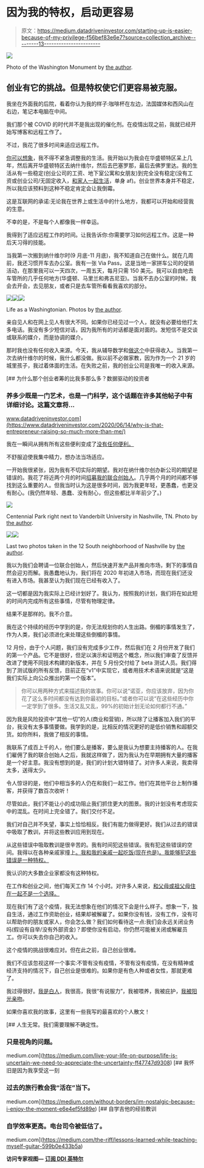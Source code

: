 # 因为我的特权，启动更容易

> 原文：<https://medium.datadriveninvestor.com/starting-up-is-easier-because-of-my-privilege-f56bef83e6e7?source=collection_archive---------13----------------------->

![](img/14d84a4d097704467d9d28d5fcbc662f.png)

Photo of the Washington Monument by [the author](https://medium.com/@thenoahlevy).

## 创业有它的挑战。但是特权使它们更容易被克服。

我坐在外面我的后院，看着你认为我的样子:咖啡杯在左边，法国媒体和西风山在右边，笔记本电脑在中间。

我们那个被 COVID 的时代并不是我出现的催化剂。在疫情出现之前，我就已经开始写博客和远程工作了。

不过，我花了很多时间来适应远程工作。

[你可以想象](https://medium.com/the-riff/how-music-became-my-therapy-700b3b81c953?source=---------2------------------)，我不得不紧急调整我的生活。我开始以为我会在华盛顿特区呆上几年，然后离开华盛顿特区去纳什维尔，然后去巴塞罗那，最后去佛罗里达。我的生活从有一些稳定(创业公司的工资、地下室公寓和女朋友)到完全没有稳定(没有工资或创业公司/无固定收入，[和家人一起生活](https://medium.com/illumination/its-okay-to-live-with-your-parents-16147a82525?source=---------46------------------)，单身 af)。创业世界本身并不稳定，所以我应该预料到这种不稳定肯定会让我倒霉。

这是互联网的承诺:无论我在世界上或生活中的什么地方，我都可以开始和经营我的生意。

不幸的是，不是每个人都像我一样幸运。

我得到了适应远程工作的时间。让我告诉你:你需要学习如何远程工作。这是一种后天习得的技能。

当我第一次搬到纳什维尔时(9 月底-11 月底)，我不知道自己在做什么。就在几周前，我还习惯开车去办公室。我有一张 Via Pass，这是当地一家拼车公司的促销活动，在那里我可以一天四次，一周五天，每月只需 150 美元。我可以自由地去车管所的几乎任何地方(华盛顿、马里兰和弗吉尼亚)。当我不去办公室的时候，我会去开会，去见朋友，或者只是去车管所看看我喜欢的部分。

![](img/527caba60c01bb69e246baf6c1bf64b2.png)![](img/c6895e38e89c61d9c42ac9a1bff350e2.png)![](img/c7676e47aba515a48a0e19f967dd81a1.png)

Life as a Washingtonian. Photos by [the author](https://medium.com/@thenoahlevy).

亲自见人和在网上见人有很大不同。如果你已经见过一个人，就没有必要给他打太多电话。我没有多少短信对话，因为我所有的对话都是面对面的。发短信不是交谈或联系的媒介，而是协调的媒介。

那时我也没有任何收入来源。今天，我从辅导数学和[做这个](https://medium.com/@thenoahlevy)中获得收入。当我第一次去纳什维尔的时候，我什么都没做。我以前不必做家教，因为作为一个 21 岁的城里孩子，我过着体面的生活。在失败之前，我的创业公司是我唯一的收入来源。

[](https://www.datadriveninvestor.com/2020/06/14/why-is-that-entrepreneur-raising-so-much-more-than-me/) [## 为什么那个创业者筹的比我多那么多？数据驱动的投资者

### 养多少既是一门艺术，也是一门科学，这个话题在许多其他帖子中有详细讨论。这篇文章将…

www.datadriveninvestor.com](https://www.datadriveninvestor.com/2020/06/14/why-is-that-entrepreneur-raising-so-much-more-than-me/) 

我在一瞬间从拥有所有这些便利变成了[没有任何便利。](https://medium.com/the-riff/how-music-became-my-therapy-700b3b81c953?source=---------2------------------)

不舒服迫使我集中精力，想办法当场适应。

一开始我很紧张，因为我有不切实际的期望。我对在纳什维尔创办新公司的期望是错误的。我花了将近两个月的时间[招募我的联合创始人](https://medium.com/illumination/stop-long-term-planning-56d3a4bf46c7?source=---------63------------------)。几乎两个月的时间都不够找到这么重要的人。但我当时认为这是很多时间，因为我更年轻，更愚蠢，也更没有耐心。(我仍然年轻、愚蠢、没有耐心，但这些都比半年前少了。)

![](img/faa6045186c673334857fdc6b7924a84.png)

Centennial Park right next to Vanderbilt University in Nashville, TN. Photo by [the author](https://medium.com/@thenoahlevy).

![](img/6428fcee32d1ab875ca0f597b176e5a0.png)![](img/18f7f0ba9c94e32046290c7fb48c080f.png)

Last two photos taken in the 12 South neighborhood of Nashville by [the author](https://medium.com/@thenoahlevy).

我以为我们会聘请一位联合创始人，然后快速开发产品并推向市场，剩下的事情自然会迎刃而解。我愚蠢地认为，我们将在 2020 年初进入市场，而现在我们还没有进入市场。我甚至认为我们现在已经有收入了。

这一切都是因为我实际上已经计划好了。我认为，按照我的计划，我们将在如此短的时间内完成所有这些事情，尽管有物理定律。

结果不是那样的。我不介意。

我在这个持续的经历中学到的是，你无法规划你的人生出路。倒楣的事情发生了，作为人类，我们必须进化来处理这些倒楣的事情。

12 月份，由于个人问题，我们没有完成多少工作，然后我们在 2 月份开发了我们的第一个产品。它不是很好，但足以演示和证明这个概念，所以我们审查了反馈并改进了使用不同技术构建的新版本，并在 5 月份交付给了 beta 测试人员。我们得到了测试版的所有反馈，目前正在“v1”中实现它，或者用技术术语来说就是“这是我们实际上向公众推出的第一个版本”。

> 你可以用两种方式来描述我的故事。你可以说“诺亚，你应该放弃，因为你花了这么多时间都没有达到你最初的目标。”或者你可以说“在这些经历中你一定学到了很多。生活又乱又乱，99%的初始计划无论如何都行不通。”

因为我是风险投资中“其他一切”的人(商业和营销)，所以除了让播客加入我们的平台，我没有太多事情要做。我学到的是，比相反的情况更好的是低价销售和超额交货。如你所料，我做了相反的事情。

我联系了成百上千的人，他们要么是播客，要么是我认为想要主持播客的人。在我们雇佣了我的联合创始人之后，我就这样做了，因为我认为在早期拥有大量的播客是一个好主意。我没有想到的是，我们的计划大错特错了。对许多人来说，我卖得太多，送得太少。

令人惊讶的是，他们中相当多的人仍在和我们一起工作。他们在其他平台上制作播客，并获得了数百次收听！

尽管如此，我们不能让小的成功阻止我们抓住更大的图景。我的计划没有考虑现实中的混乱。在时间上完全错了。我们交付不足。

我们对自己并不失望，事实上恰恰相反。我们有能力做得更好。我们从过去的错误中吸取了教训，并将这些教训应用到现在。

从这些错误中吸取教训是很辛苦的。我有时间犯这些错误。我有犯这些错误的空间。我得以在各种亲戚家撞上[。我和我的亲戚一起吃饭(现在也是)。我能够犯这些错误是一种特权。](https://medium.com/illumination/young-people-we-have-a-choice-36099fe50542?source=---------57------------------)

我认识的大多数企业家都没有这种特权。

在工作和创业之间，他们每天工作 14 个小时。对许多人来说，[和父母或祖父母住在一起不是一个选择。](https://medium.com/illumination/its-okay-to-live-with-your-parents-16147a82525?source=---------46------------------)

现在我们有了这个疫情，我无法想象在他们的情况下会是什么样子。想象一下，独自生活，通过工作资助创业，结果却被解雇了。如果你没有钱，没有工作，没有可以帮助你的朋友或家人，你会怎么做？我们如何看待这一点:我们会永远关闭业务吗(假设有自举/没有外部资金)？即使你没有启动，你仍然可能被关闭或解雇员工。你可以失去你自己的收入。

这个疫情的挑战很难应对。但在此之前，自己创业很难。

我们不应该忽视这样一个事实:不管有没有疫情，不管有没有疫情，在没有精神或经济支持的情况下，自己创业是很难的。如果你是有色人种或者女性，那就更难了。

我过得很好。[我是白人](https://medium.com/muddyum/if-weeds-legalized-who-ll-occupy-our-jails-26ac0de9d7b8?source=---------29------------------)，我很高，我很“有说服力”，我被喂养，我被庇护，[我被阳光亲吻](https://medium.com/this-shall-be-our-story/how-meditation-helped-me-get-better-at-learning-a6484feff339?source=---------8------------------)。

如果你喜欢我的故事，这里有一些我写的最喜欢的个人散文！

[](https://medium.com/live-your-life-on-purpose/life-is-uncertain-we-need-to-appreciate-the-uncertainty-ff47747d9308) [## 人生无常。我们需要理解不确定性。

### 只是视角的问题。

medium.com](https://medium.com/live-your-life-on-purpose/life-is-uncertain-we-need-to-appreciate-the-uncertainty-ff47747d9308) [](https://medium.com/without-borders/im-nostalgic-because-i-enjoy-the-moment-e6e4ef5fd89e) [## 我怀旧是因为我享受这一刻

### 过去的旅行教会我“活在”当下。

medium.com](https://medium.com/without-borders/im-nostalgic-because-i-enjoy-the-moment-e6e4ef5fd89e) [](https://medium.com/the-riff/lessons-learned-while-teaching-myself-guitar-599b0e433b5a) [## 自学吉他的经验教训

### 自学效率更高。电台司令被低估了。

medium.com](https://medium.com/the-riff/lessons-learned-while-teaching-myself-guitar-599b0e433b5a) 

**访问专家视图—** [**订阅 DDI 英特尔**](https://datadriveninvestor.com/ddi-intel)